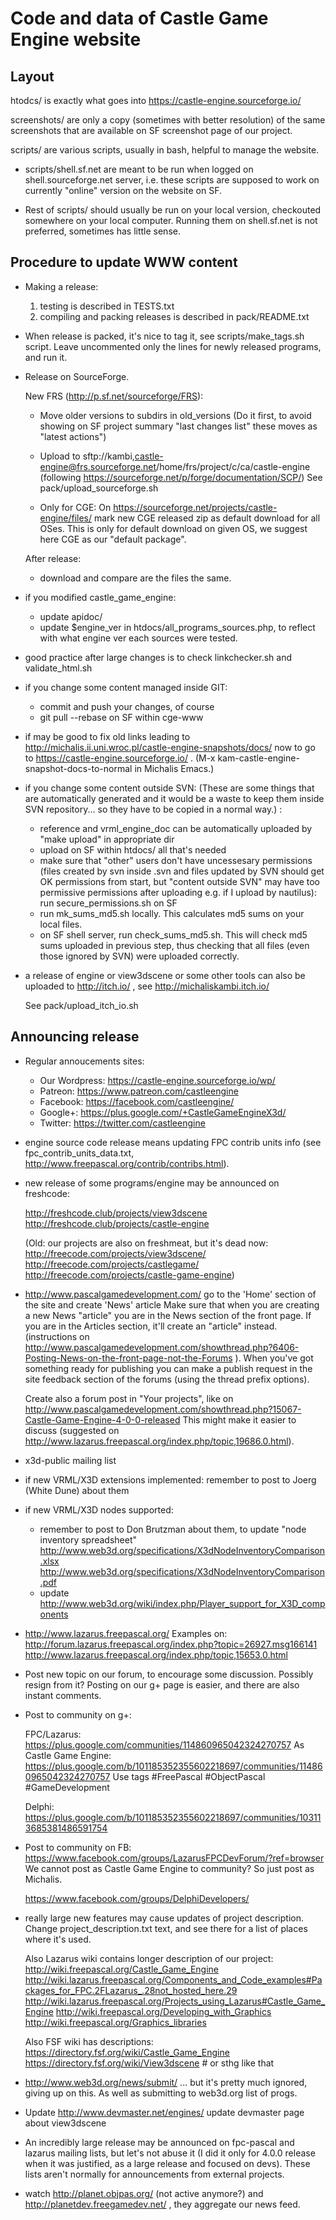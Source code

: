Code and data of Castle Game Engine website
===========================================

Layout
------

htodcs/ is exactly what goes into https://castle-engine.sourceforge.io/

screenshots/ are only a copy (sometimes with better resolution) of the
same screenshots that are available on SF screenshot page of our project.

scripts/ are various scripts, usually in bash, helpful to manage the website.

* scripts/shell.sf.net are meant to be run when logged on
  shell.sourceforge.net server, i.e. these scripts are supposed to work
  on currently "online" version on the website on SF.

* Rest of scripts/ should usually be run on your local version,
  checkouted somewhere on your local computer. Running them on
  shell.sf.net is not preferred, sometimes has little sense.

Procedure to update WWW content
-------------------------------

- Making a release:
  1. testing is described in TESTS.txt
  2. compiling and packing releases is described in pack/README.txt

- When release is packed, it's nice to tag it, see scripts/make_tags.sh script.
  Leave uncommented only the lines for newly released programs, and run it.

- Release on SourceForge.

  New FRS (http://p.sf.net/sourceforge/FRS):
  - Move older versions to subdirs in old_versions
    (Do it first, to avoid showing on SF project summary "last changes list"
    these moves as "latest actions")

  - Upload to
    sftp://kambi,castle-engine@frs.sourceforge.net/home/frs/project/c/ca/castle-engine
    (following https://sourceforge.net/p/forge/documentation/SCP/)
    See pack/upload_sourceforge.sh

  - Only for CGE: On https://sourceforge.net/projects/castle-engine/files/
    mark new CGE released zip as default download for all OSes.
    This is only for default download on given OS, we suggest here
    CGE as our "default package".

  After release:
  - download and compare are the files the same.

- if you modified castle_game_engine:
  - update apidoc/
  - update $engine_ver in htdocs/all_programs_sources.php, to reflect
    with what engine ver each sources were tested.

- good practice after large changes is to check
  linkchecker.sh and validate_html.sh

- if you change some content managed inside GIT:
  - commit and push your changes, of course
  - git pull --rebase on SF within cge-www

- if may be good to fix old links leading to
  http://michalis.ii.uni.wroc.pl/castle-engine-snapshots/docs/ now
  to go to https://castle-engine.sourceforge.io/ .
  (M-x kam-castle-engine-snapshot-docs-to-normal in Michalis Emacs.)

- if you change some content outside SVN:
  (These are some things that are automatically generated and it would
  be a waste to keep them inside SVN repository... so they have to
  be copied in a normal way.) :
  - reference and vrml_engine_doc can be automatically uploaded by "make upload"
    in appropriate dir
  - upload on SF within htdocs/ all that's needed
  - make sure that "other" users don't have uncessesary permissions
    (files created by svn inside .svn and files updated by SVN
    should get OK permissions from start, but "content outside SVN"
    may have too permissive permissions after uploading e.g. if I upload
    by nautilus): run secure_permissions.sh on SF
  - run mk_sums_md5.sh locally. This calculates md5 sums on your local
    files.
  - on SF shell server, run check_sums_md5.sh. This will check md5 sums
    uploaded in previous step, thus checking that all files (even those
    ignored by SVN) were uploaded correctly.

- a release of engine or view3dscene or some other tools can also be
  uploaded to http://itch.io/ , see http://michaliskambi.itch.io/

  See pack/upload_itch_io.sh

Announcing release
------------------

- Regular annoucements sites:
  - Our Wordpress: https://castle-engine.sourceforge.io/wp/
  - Patreon: https://www.patreon.com/castleengine
  - Facebook: https://facebook.com/castleengine/
  - Google+: https://plus.google.com/+CastleGameEngineX3d/
  - Twitter: https://twitter.com/castleengine

- engine source code release means updating FPC contrib units info
  (see fpc_contrib_units_data.txt,
  http://www.freepascal.org/contrib/contribs.html).

- new release of some programs/engine may be announced on freshcode:

  http://freshcode.club/projects/view3dscene
  http://freshcode.club/projects/castle-engine

  (Old: our projects are also on freshmeat, but it's dead now:
  http://freecode.com/projects/view3dscene/
  http://freecode.com/projects/castlegame/
  http://freecode.com/projects/castle-game-engine)

- http://www.pascalgamedevelopment.com/
  go to the 'Home' section of the site and create 'News' article
  Make sure that when you are creating a new News "article" you are in the News section of the front page. If you are in the Articles section, it'll create an "article" instead.
  (instructions on http://www.pascalgamedevelopment.com/showthread.php?6406-Posting-News-on-the-front-page-not-the-Forums ).
  When you've got something ready for publishing you can make a publish request in the site feedback section of the forums (using the thread prefix options).

  Create also a forum post in "Your projects", like on
  http://www.pascalgamedevelopment.com/showthread.php?15067-Castle-Game-Engine-4-0-0-released
  This might make it easier to discuss (suggested on
  http://www.lazarus.freepascal.org/index.php/topic,19686.0.html).

- x3d-public mailing list

- if new VRML/X3D extensions implemented:
  remember to post to Joerg (White Dune) about them

- if new VRML/X3D nodes supported:
  - remember to post to Don Brutzman about them,
    to update "node inventory spreadsheet"
      http://www.web3d.org/specifications/X3dNodeInventoryComparison.xlsx
      http://www.web3d.org/specifications/X3dNodeInventoryComparison.pdf
  - update http://www.web3d.org/wiki/index.php/Player_support_for_X3D_components

- http://www.lazarus.freepascal.org/
  Examples on:
  http://forum.lazarus.freepascal.org/index.php?topic=26927.msg166141
  http://www.lazarus.freepascal.org/index.php/topic,15653.0.html

- Post new topic on our forum, to encourage some discussion.
  Possibly resign from it? Posting on our g+ page is easier,
  and there are also instant comments.

- Post to community on g+:

  FPC/Lazarus:
  https://plus.google.com/communities/114860965042324270757
  As Castle Game Engine:
  https://plus.google.com/b/101185352355602218697/communities/114860965042324270757
  Use tags #FreePascal #ObjectPascal #GameDevelopment

  Delphi:
  https://plus.google.com/b/101185352355602218697/communities/103113685381486591754

- Post to community on FB:
  https://www.facebook.com/groups/LazarusFPCDevForum/?ref=browser
  We cannot post as Castle Game Engine to community? So just post as Michalis.

  https://www.facebook.com/groups/DelphiDevelopers/

- really large new features may cause updates of project description.
  Change project_description.txt text, and see there for a list of places
  where it's used.

  Also Lazarus wiki contains longer description of our project:
    http://wiki.freepascal.org/Castle_Game_Engine
    http://wiki.lazarus.freepascal.org/Components_and_Code_examples#Packages_for_FPC.2FLazarus_.28not_hosted_here.29
    http://wiki.lazarus.freepascal.org/Projects_using_Lazarus#Castle_Game_Engine
    http://wiki.freepascal.org/Developing_with_Graphics
    http://wiki.freepascal.org/Graphics_libraries

  Also FSF wiki has descriptions:
    https://directory.fsf.org/wiki/Castle_Game_Engine
    https://directory.fsf.org/wiki/View3dscene # or sthg like that

- http://www.web3d.org/news/submit/
  ... but it's pretty much ignored, giving up on this.
  As well as submitting to web3d.org list of progs.

- Update http://www.devmaster.net/engines/
  update devmaster page about view3dscene

- An incredibly large release may be announced on fpc-pascal and lazarus
  mailing lists, but let's not abuse it (I did it only for 4.0.0 release
  when it was justified, as a large release and focused on devs).
  These lists aren't normally for announcements from external projects.

- watch http://planet.objpas.org/ (not active anymore?) and
  http://planetdev.freegamedev.net/ , they aggregate our news feed.
